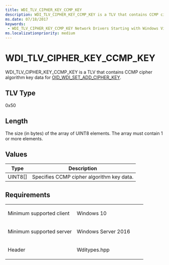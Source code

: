```yaml
---
title: WDI_TLV_CIPHER_KEY_CCMP_KEY
description: WDI_TLV_CIPHER_KEY_CCMP_KEY is a TLV that contains CCMP cipher algorithm key data for OID_WDI_SET_ADD_CIPHER_KEY.
ms.date: 07/18/2017
keywords:
 - WDI_TLV_CIPHER_KEY_CCMP_KEY Network Drivers Starting with Windows Vista
ms.localizationpriority: medium
---
```


# WDI\_TLV\_CIPHER\_KEY\_CCMP\_KEY


WDI\_TLV\_CIPHER\_KEY\_CCMP\_KEY is a TLV that contains CCMP cipher algorithm key data for [OID\_WDI\_SET\_ADD\_CIPHER\_KEY](./oid-wdi-set-add-cipher-keys.md).

## TLV Type


0x50

## Length


The size (in bytes) of the array of UINT8 elements. The array must contain 1 or more elements.

## Values


| Type      | Description                               |
|-----------|-------------------------------------------|
| UINT8\[\] | Specifies CCMP cipher algorithm key data. |

 

## Requirements

<table>
<colgroup>
<col width="50%" />
<col width="50%" />
</colgroup>
<tbody>
<tr class="odd">
<td><p>Minimum supported client</p></td>
<td><p>Windows 10</p></td>
</tr>
<tr class="even">
<td><p>Minimum supported server</p></td>
<td><p>Windows Server 2016</p></td>
</tr>
<tr class="odd">
<td><p>Header</p></td>
<td>Wditypes.hpp</td>
</tr>
</tbody>
</table>

 

